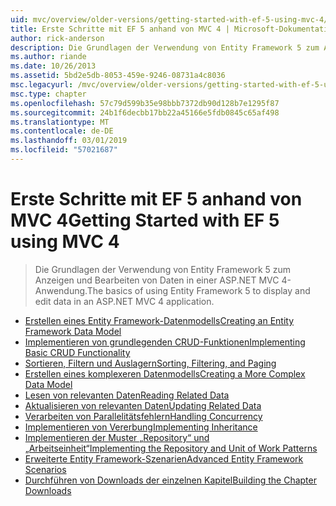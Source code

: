 ```yaml
---
uid: mvc/overview/older-versions/getting-started-with-ef-5-using-mvc-4/index
title: Erste Schritte mit EF 5 anhand von MVC 4 | Microsoft-Dokumentation
author: rick-anderson
description: Die Grundlagen der Verwendung von Entity Framework 5 zum Anzeigen und Bearbeiten von Daten in einer ASP.NET MVC 4-Anwendung.
ms.author: riande
ms.date: 10/26/2013
ms.assetid: 5bd2e5db-8053-459e-9246-08731a4c8036
msc.legacyurl: /mvc/overview/older-versions/getting-started-with-ef-5-using-mvc-4
msc.type: chapter
ms.openlocfilehash: 57c79d599b35e98bbb7372db90d128b7e1295f87
ms.sourcegitcommit: 24b1f6decbb17bb22a45166e5fdb0845c65af498
ms.translationtype: MT
ms.contentlocale: de-DE
ms.lasthandoff: 03/01/2019
ms.locfileid: "57021687"
---
```

<a name="getting-started-with-ef-5-using-mvc-4"></a><span data-ttu-id="05ea2-103">Erste Schritte mit EF 5 anhand von MVC 4</span><span class="sxs-lookup"><span data-stu-id="05ea2-103">Getting Started with EF 5 using MVC 4</span></span>
====================
> <span data-ttu-id="05ea2-104">Die Grundlagen der Verwendung von Entity Framework 5 zum Anzeigen und Bearbeiten von Daten in einer ASP.NET MVC 4-Anwendung.</span><span class="sxs-lookup"><span data-stu-id="05ea2-104">The basics of using Entity Framework 5 to display and edit data in an ASP.NET MVC 4 application.</span></span>


- [<span data-ttu-id="05ea2-105">Erstellen eines Entity Framework-Datenmodells</span><span class="sxs-lookup"><span data-stu-id="05ea2-105">Creating an Entity Framework Data Model</span></span>](creating-an-entity-framework-data-model-for-an-asp-net-mvc-application.md)
- [<span data-ttu-id="05ea2-106">Implementieren von grundlegenden CRUD-Funktionen</span><span class="sxs-lookup"><span data-stu-id="05ea2-106">Implementing Basic CRUD Functionality</span></span>](implementing-basic-crud-functionality-with-the-entity-framework-in-asp-net-mvc-application.md)
- [<span data-ttu-id="05ea2-107">Sortieren, Filtern und Auslagern</span><span class="sxs-lookup"><span data-stu-id="05ea2-107">Sorting, Filtering, and Paging</span></span>](sorting-filtering-and-paging-with-the-entity-framework-in-an-asp-net-mvc-application.md)
- [<span data-ttu-id="05ea2-108">Erstellen eines komplexeren Datenmodells</span><span class="sxs-lookup"><span data-stu-id="05ea2-108">Creating a More Complex Data Model</span></span>](creating-a-more-complex-data-model-for-an-asp-net-mvc-application.md)
- [<span data-ttu-id="05ea2-109">Lesen von relevanten Daten</span><span class="sxs-lookup"><span data-stu-id="05ea2-109">Reading Related Data</span></span>](reading-related-data-with-the-entity-framework-in-an-asp-net-mvc-application.md)
- [<span data-ttu-id="05ea2-110">Aktualisieren von relevanten Daten</span><span class="sxs-lookup"><span data-stu-id="05ea2-110">Updating Related Data</span></span>](updating-related-data-with-the-entity-framework-in-an-asp-net-mvc-application.md)
- [<span data-ttu-id="05ea2-111">Verarbeiten von Parallelitätsfehlern</span><span class="sxs-lookup"><span data-stu-id="05ea2-111">Handling Concurrency</span></span>](handling-concurrency-with-the-entity-framework-in-an-asp-net-mvc-application.md)
- [<span data-ttu-id="05ea2-112">Implementieren von Vererbung</span><span class="sxs-lookup"><span data-stu-id="05ea2-112">Implementing Inheritance</span></span>](implementing-inheritance-with-the-entity-framework-in-an-asp-net-mvc-application.md)
- [<span data-ttu-id="05ea2-113">Implementieren der Muster „Repository“ und „Arbeitseinheit“</span><span class="sxs-lookup"><span data-stu-id="05ea2-113">Implementing the Repository and Unit of Work Patterns</span></span>](implementing-the-repository-and-unit-of-work-patterns-in-an-asp-net-mvc-application.md)
- [<span data-ttu-id="05ea2-114">Erweiterte Entity Framework-Szenarien</span><span class="sxs-lookup"><span data-stu-id="05ea2-114">Advanced Entity Framework Scenarios</span></span>](advanced-entity-framework-scenarios-for-an-mvc-web-application.md)
- [<span data-ttu-id="05ea2-115">Durchführen von Downloads der einzelnen Kapitel</span><span class="sxs-lookup"><span data-stu-id="05ea2-115">Building the Chapter Downloads</span></span>](building-the-ef5-mvc4-chapter-downloads.md)
